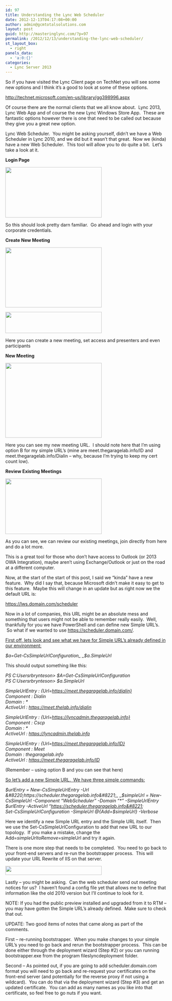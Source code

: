 ```yaml
---
id: 97
title: Understanding the Lync Web Scheduler
date: 2012-12-13T04:17:08+00:00
author: admin@gcmtotalsolutions.com
layout: post
guid: http://masteringlync.com/?p=97
permalink: /2012/12/13/understanding-the-lync-web-scheduler/
st_layout_box:
  - right
panels_data:
  - 'a:0:{}'
categories:
  - Lync Server 2013
---
```

So if you have visited the Lync Client page on TechNet you will see some new options and I think it&#8217;s a good to look at some of these options.

<http://technet.microsoft.com/en-us/library/gg398996.aspx>

Of course there are the normal clients that we all know about.  Lync 2013, Lync Web App and of course the new Lync Windows Store App.  These are fantastic options however there is one that need to be called out because they give you a great new option.

Lync Web Scheduler.  You might be asking yourself, didn&#8217;t we have a Web Scheduler in Lync 2010, and we did but it wasn&#8217;t that great.  Now we (kinda) have a new Web Scheduler.  This tool will allow you to do quite a bit.  Let&#8217;s take a look at it.

**Login Page**

[<img class="alignnone wp-image-98 size-medium" title="Pic1" src="https://i0.wp.com/masteringlync.gcmtotalsolutions.com/wp-content/uploads/sites/2/2012/12/Pic1-300x157.png?resize=300%2C157&#038;ssl=1" alt="" width="300" height="157" srcset="https://i0.wp.com/masteringlync.com/wp-content/uploads/sites/2/2012/12/Pic1.png?resize=300%2C157&ssl=1 300w, https://i0.wp.com/masteringlync.com/wp-content/uploads/sites/2/2012/12/Pic1.png?resize=768%2C402&ssl=1 768w, https://i0.wp.com/masteringlync.com/wp-content/uploads/sites/2/2012/12/Pic1.png?resize=1024%2C536&ssl=1 1024w, https://i0.wp.com/masteringlync.com/wp-content/uploads/sites/2/2012/12/Pic1.png?w=1264&ssl=1 1264w" sizes="(max-width: 300px) 100vw, 300px" data-recalc-dims="1" />](https://i0.wp.com/masteringlync.com/files/2012/12/Pic1.png)

So this should look pretty darn familiar.  Go ahead and login with your corporate credentials.

**Create New Meeting**

[<img class="alignnone wp-image-99 size-medium" title="pic2" src="https://i2.wp.com/masteringlync.gcmtotalsolutions.com/wp-content/uploads/sites/2/2012/12/pic2-300x187.png?resize=300%2C187&#038;ssl=1" alt="" width="300" height="187" srcset="https://i0.wp.com/masteringlync.com/wp-content/uploads/sites/2/2012/12/pic2.png?resize=300%2C187&ssl=1 300w, https://i0.wp.com/masteringlync.com/wp-content/uploads/sites/2/2012/12/pic2.png?resize=768%2C479&ssl=1 768w, https://i0.wp.com/masteringlync.com/wp-content/uploads/sites/2/2012/12/pic2.png?w=993&ssl=1 993w" sizes="(max-width: 300px) 100vw, 300px" data-recalc-dims="1" />](https://i0.wp.com/masteringlync.com/files/2012/12/pic2.png)

[<img class="alignnone wp-image-100 size-medium" title="pic3" src="https://i1.wp.com/masteringlync.gcmtotalsolutions.com/wp-content/uploads/sites/2/2012/12/pic3-300x66.png?resize=300%2C66&#038;ssl=1" alt="" width="300" height="66" srcset="https://i0.wp.com/masteringlync.com/wp-content/uploads/sites/2/2012/12/pic3.png?resize=300%2C66&ssl=1 300w, https://i0.wp.com/masteringlync.com/wp-content/uploads/sites/2/2012/12/pic3.png?resize=768%2C169&ssl=1 768w, https://i0.wp.com/masteringlync.com/wp-content/uploads/sites/2/2012/12/pic3.png?w=997&ssl=1 997w" sizes="(max-width: 300px) 100vw, 300px" data-recalc-dims="1" />](https://i1.wp.com/masteringlync.com/files/2012/12/pic3.png)

Here you can create a new meeting, set access and presenters and even participants

**New Meeting**

[<img class="alignnone wp-image-101 size-medium" title="pic4" src="https://i2.wp.com/masteringlync.gcmtotalsolutions.com/wp-content/uploads/sites/2/2012/12/pic4-300x233.png?resize=300%2C233&#038;ssl=1" alt="" width="300" height="233" srcset="https://i2.wp.com/masteringlync.com/wp-content/uploads/sites/2/2012/12/pic4.png?resize=300%2C233&ssl=1 300w, https://i2.wp.com/masteringlync.com/wp-content/uploads/sites/2/2012/12/pic4.png?w=488&ssl=1 488w" sizes="(max-width: 300px) 100vw, 300px" data-recalc-dims="1" />](https://i2.wp.com/masteringlync.com/files/2012/12/pic4.png)

Here you can see my new meeting URL.  I should note here that I&#8217;m using option B for my simple URL&#8217;s (mine are meet.thegaragelab.info/ID and meet.thegaragelab.info/Dialin &#8211; why, because I&#8217;m trying to keep my cert count low).

**Review Existing Meetings**

[<img class="alignnone wp-image-102 size-medium" title="pic5" src="https://i0.wp.com/masteringlync.gcmtotalsolutions.com/wp-content/uploads/sites/2/2012/12/pic5-300x173.png?resize=300%2C173&#038;ssl=1" alt="" width="300" height="173" srcset="https://i0.wp.com/masteringlync.com/wp-content/uploads/sites/2/2012/12/pic5.png?resize=300%2C173&ssl=1 300w, https://i0.wp.com/masteringlync.com/wp-content/uploads/sites/2/2012/12/pic5.png?resize=768%2C444&ssl=1 768w, https://i0.wp.com/masteringlync.com/wp-content/uploads/sites/2/2012/12/pic5.png?w=1019&ssl=1 1019w" sizes="(max-width: 300px) 100vw, 300px" data-recalc-dims="1" />](https://i2.wp.com/masteringlync.com/files/2012/12/pic5.png)

As you can see, we can review our existing meetings, join directly from here and do a lot more.

This is a great tool for those who don&#8217;t have access to Outlook (or 2013 OWA Integration), maybe aren&#8217;t using Exchange/Outlook or just on the road at a different computer.

Now, at the start of the start of this post, I said we &#8220;kinda&#8221; have a new feature.  Why did I say that, because Microsoft didn&#8217;t make it easy to get to this feature.  Maybe this will change in an update but as right now we the default URL is:

https://lws.domain.com/scheduler

Now in a lot of companies, this URL might be an absolute mess and something that users might not be able to remember really easily.  Well, thankfully for you we have PowerShell and can define new Simple URL&#8217;s.  So what if we wanted to use https://scheduler.domain.com/.

<span style="text-decoration: underline">First off, lets look and see what we have for Simple URL&#8217;s already defined in our environment:</span>

_$a=Get-CsSimpleUrlConfiguration_  
_$a.SimpleUrl_

This should output something like this:

_PS C:Usersrbrynteson> $A=Get-CsSimpleUrlConfiguration_  
_PS C:Usersrbrynteson> $a.SimpleUrl_

_SimpleUrlEntry : {Url=https://meet.thegaragelab.info/dialin}_  
_Component : Dialin_  
_Domain : *_  
_ActiveUrl : https://meet.thelab.info/dialin_

_SimpleUrlEntry : {Url=https://lyncadmin.thegaragelab.info}_  
_Component : Cscp_  
_Domain : *_  
_ActiveUrl : https://lyncadmin.thelab.info_

_SimpleUrlEntry : {Url=https://meet.thegaragelab.info/ID}_  
_Component : Meet_  
_Domain : thegaragelab.info_  
_ActiveUrl : https://meet.thegaragelab.info/ID_

(Remember &#8211; using option B and you can see that here)

<span style="text-decoration: underline">So let&#8217;s add a new Simple URL.  We have three simple commands:</span>

_$urlEntry = New-CsSimpleUrlEntry -Url &#8220;https://scheduler.thegaragelab.info&#8221;_  
_$simpleUrl = New-CsSimpleUrl -Component &#8220;WebScheduler&#8221; -Domain &#8220;*&#8221; -SimpleUrlEntry $urlEntry -ActiveUrl &#8220;https://scheduler.thegaragelab.info&#8221;_  
_Set-CsSimpleUrlConfiguration -SimpleUrl @{Add=$simpleUrl} -Verbose_

Here we identify a new Simple URL entry and the Simple URL itself.  Then we use the Set-CsSimpleUrlConfiguration to add that new URL to our topology.  If you make a mistake, change the Add=$simpleUrl to Remove=$simpleUrl and try it again.

There is one more step that needs to be completed.  You need to go back to your front-end servers and re-run the bootstrapper process.  This will update your URL Rewrite of IIS on that server.

[<img class="alignnone wp-image-103 size-medium" title="pic6" src="https://i1.wp.com/masteringlync.gcmtotalsolutions.com/wp-content/uploads/sites/2/2012/12/pic6-300x28.png?resize=300%2C28&#038;ssl=1" alt="" width="300" height="28" srcset="https://i0.wp.com/masteringlync.com/wp-content/uploads/sites/2/2012/12/pic6.png?resize=300%2C28&ssl=1 300w, https://i0.wp.com/masteringlync.com/wp-content/uploads/sites/2/2012/12/pic6.png?w=735&ssl=1 735w" sizes="(max-width: 300px) 100vw, 300px" data-recalc-dims="1" />](https://i0.wp.com/masteringlync.com/files/2012/12/pic6.png)

Lastly &#8211; you might be asking.  Can the web scheduler send out meeting notices for us?  I haven&#8217;t found a config file yet that allows me to define that information like the old 2010 version but I&#8217;ll continue to look for it.

NOTE: If you had the public preview installed and upgraded from it to RTM &#8211; you may have gotten the Simple URL&#8217;s already defined.  Make sure to check that out.

UPDATE: Two good items of notes that came along as part of the comments.

First &#8211; re-running bootstrapper.  When you make changes to your simple URL&#8217;s you need to go back and rerun the bootstrapper process.  This can be done either through the deployment wizard (Step #2) or you can running bootstrapper.exe from the program fileslyncdeployment folder.

Second &#8211; As pointed out, if you are going to add scheduler.domain.com format you will need to go back and re-request your certificates on the front-end server (and potentially for the reverse proxy if not using a wildcard).  You can do that via the deployment wizard (Step #3) and get an updated certificate.  You can add as many names as you like into that certificate, so feel free to go nuts if you want.

&nbsp;

&nbsp;

&nbsp;